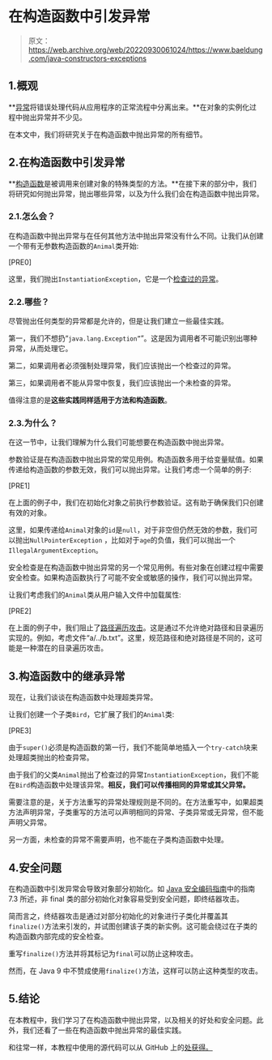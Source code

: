 # 在构造函数中引发异常

> 原文：<https://web.archive.org/web/20220930061024/https://www.baeldung.com/java-constructors-exceptions>

## 1.概观

**[异常](/web/20220628120724/https://www.baeldung.com/java-common-exceptions)将错误处理代码从应用程序的正常流程中分离出来。**在对象的实例化过程中抛出异常并不少见。

在本文中，我们将研究关于在构造函数中抛出异常的所有细节。

## 2.在构造函数中引发异常

**[构造函数](/web/20220628120724/https://www.baeldung.com/java-constructors)是被调用来创建对象的特殊类型的方法。**在接下来的部分中，我们将研究如何抛出异常，抛出哪些异常，以及为什么我们会在构造函数中抛出异常。

### 2.1.怎么会？

在构造函数中抛出异常与在任何其他方法中抛出异常没有什么不同。让我们从创建一个带有无参数构造函数的`Animal`类开始:

[PRE0]

这里，我们抛出`InstantiationException`，它是一个[检查过的异常](/web/20220628120724/https://www.baeldung.com/java-checked-unchecked-exceptions)。

### 2.2.哪些？

尽管抛出任何类型的异常都是允许的，但是让我们建立一些最佳实践。

第一，我们不想扔“`java.lang.Exception”`”。这是因为调用者不可能识别出哪种异常，从而处理它。

第二，如果调用者必须强制处理异常，我们应该抛出一个检查过的异常。

第三，如果调用者不能从异常中恢复，我们应该抛出一个未检查的异常。

值得注意的是**这些实践同样适用于方法和构造函数**。

### 2.3.为什么？

在这一节中，让我们理解为什么我们可能想要在构造函数中抛出异常。

参数验证是在构造函数中抛出异常的常见用例。构造函数多用于给变量赋值。如果传递给构造函数的参数无效，我们可以抛出异常。让我们考虑一个简单的例子:

[PRE1]

在上面的例子中，我们在初始化对象之前执行参数验证。这有助于确保我们只创建有效的对象。

这里，如果传递给`Animal`对象的`id`是`null`，对于非空但仍然无效的参数，我们可以抛出`NullPointerException` ，比如对于`age`的负值，我们可以抛出一个`IllegalArgumentException`。

安全检查是在构造函数中抛出异常的另一个常见用例。有些对象在创建过程中需要安全检查。如果构造函数执行了可能不安全或敏感的操作，我们可以抛出异常。

让我们考虑我们的`Animal`类从用户输入文件中加载属性:

[PRE2]

在上面的例子中，我们阻止了[路径遍历攻击](https://web.archive.org/web/20220628120724/https://owasp.org/www-community/attacks/Path_Traversal)。这是通过不允许绝对路径和目录遍历实现的。例如，考虑文件“a/../b.txt”。这里，规范路径和绝对路径是不同的，这可能是一种潜在的目录遍历攻击。

## 3.构造函数中的继承异常

现在，让我们谈谈在构造函数中处理超类异常。

让我们创建一个子类`Bird`，它扩展了我们的`Animal`类:

[PRE3]

由于`super()`必须是构造函数的第一行，我们不能简单地插入一个`try-catch`块来处理超类抛出的检查异常。

由于我们的父类`Animal`抛出了检查过的异常`InstantiationException`，我们不能在`Bird`构造函数中处理该异常。**相反，我们可以传播相同的异常或其父异常。**

需要注意的是，关于方法重写的异常处理规则是不同的。在方法重写中，如果超类方法声明异常，子类重写的方法可以声明相同的异常、子类异常或无异常，但不能声明父异常。

另一方面，未检查的异常不需要声明，也不能在子类构造函数中处理。

## 4.安全问题

在构造函数中引发异常会导致对象部分初始化。如 [Java 安全编码指南](https://web.archive.org/web/20220628120724/https://www.oracle.com/java/technologies/javase/seccodeguide.html)中的指南 7.3 所述，非 final 类的部分初始化对象容易受到安全问题，即终结器攻击。

简而言之，终结器攻击是通过对部分初始化的对象进行子类化并覆盖其`finalize()`方法来引发的，并试图创建该子类的新实例。这可能会绕过在子类的构造函数内部完成的安全检查。

重写`finalize()`方法并将其标记为`final`可以防止这种攻击。

然而，在 Java 9 中不赞成使用`finalize()`方法，这样可以防止这种类型的攻击。

## 5.结论

在本教程中，我们学习了在构造函数中抛出异常，以及相关的好处和安全问题。此外，我们还看了一些在构造函数中抛出异常的最佳实践。

和往常一样，本教程中使用的源代码可以从 GitHub 上的[处获得。](https://web.archive.org/web/20220628120724/https://github.com/eugenp/tutorials/tree/master/core-java-modules/core-java-lang-oop-constructors)